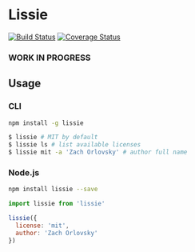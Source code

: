 # Lissie

[![Build Status](https://travis-ci.org/sadorlovsky/lissie.svg?branch=master)](https://travis-ci.org/sadorlovsky/lissie)
[![Coverage Status](https://coveralls.io/repos/github/sadorlovsky/lissie/badge.svg?branch=master)](https://coveralls.io/github/sadorlovsky/lissie?branch=master)

### WORK IN PROGRESS

## Usage
### CLI
```bash
npm install -g lissie
```

```bash
$ lissie # MIT by default
$ lissie ls # list available licenses
$ lissie mit -a 'Zach Orlovsky' # author full name
```

### Node.js
```bash
npm install lissie --save
```

```javascript
import lissie from 'lissie'

lissie({
  license: 'mit',
  author: 'Zach Orlovsky'
})
```
